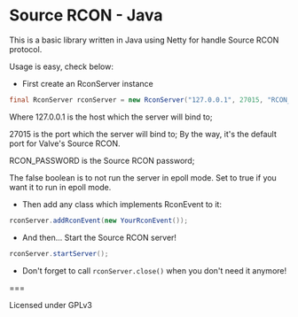 # Source RCON - Java

This is a basic library written in Java using Netty for handle Source RCON protocol.

Usage is easy, check below:

* First create an RconServer instance

```Java
final RconServer rconServer = new RconServer("127.0.0.1", 27015, "RCON_PASSWORD", false);
```

Where 127.0.0.1 is the host which the server will bind to;

27015 is the port which the server will bind to; By the way, it's the default port for Valve's Source RCON.

RCON_PASSWORD is the Source RCON password;

The false boolean is to not run the server in epoll mode. Set to true if you want it to run in epoll mode.

* Then add any class which implements RconEvent to it:

```Java
rconServer.addRconEvent(new YourRconEvent());
```

* And then... Start the Source RCON server!

```Java
rconServer.startServer();
```

* Don't forget to call `rconServer.close()` when you don't need it anymore!

===

Licensed under GPLv3
